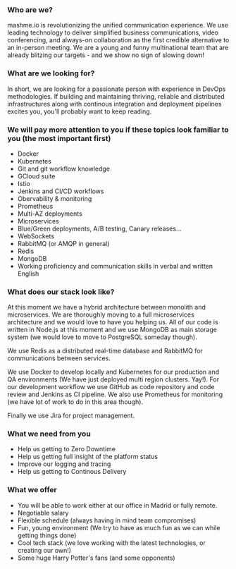 ### Who are we?
mashme.io is revolutionizing the unified communication experience. We use leading technology to deliver simplified business communications, video conferencing, and always-on collaboration as the first credible alternative to an in-person meeting. We are a young and funny multinational team that are already blitzing our targets - and we show no sign of slowing down!

### What are we looking for?
In short, we are looking for a passionate person with experience in DevOps methodologies. If building and maintaining thriving, reliable and distributed infrastructures along with continous integration and deployment pipelines excites you, you'll probably want to keep reading.

### We will pay more attention to you if these topics look familiar to you (the most important first)
- Docker
- Kubernetes
- Git and git workflow knowledge
- GCloud suite
- Istio
- Jenkins and CI/CD workflows
- Obervability & monitoring
- Prometheus
- Multi-AZ deployments
- Microservices
- Blue/Green deployments, A/B testing, Canary releases...
- WebSockets
- RabbitMQ (or AMQP in general)
- Redis
- MongoDB
- Working proficiency and communication skills in verbal and written English


### What does our stack look like?
At this moment we have a hybrid architecture between monolith and microservices. We are thoroughly moving to a full microservices architecture and we would love to have you helping us. All of our code is written in Node.js at this moment and we use MongoDB as main storage system (we would love to move to PostgreSQL someday though).

We use Redis as a distributed real-time database and RabbitMQ for communications between services.

 We use Docker to develop locally and Kubernetes for our production and QA environments (We have just deployed multi region clusters. Yay!). For our development workflow we use GitHub as code repository and code review and Jenkins as CI pipeline. We also use Prometheus for monitoring (we have lot of work to do in this area though).

 Finally we use Jira for project management.

### What we need from you
- Help us getting to Zero Downtime
- Help us getting full insight of the platform status
- Improve our logging and tracing
- Help us getting to Continous Delivery

### What we offer
- You will be able to work either at our office in Madrid or fully remote.
- Negotiable salary
- Flexible schedule (always having in mind team compromises)
- Fun, young environment (We try to have as much fun as we can while getting things done)
- Cool tech stack (we love working with the latest technologies, or creating our own!)
- Some huge Harry Potter's fans (and some opponents)
